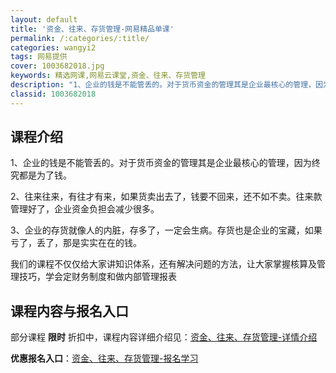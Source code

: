 ```yaml
---
layout: default
title: '资金、往来、存货管理-网易精品单课'
permalink: /:categories/:title/
categories: wangyi2
tags: 网易提供
cover: 1003682018.jpg
keywords: 精选网课,网易云课堂,资金、往来、存货管理
description: "1、企业的钱是不能管丢的。对于货币资金的管理其是企业最核心的管理，因为终究都是为了钱。2、往来往来，有往才有来，如果货卖出去了，钱要不回来，还不如不卖。往来款管理好了，企业资金负担会减少很多"
classid: 1003682018
---
```


## 课程介绍

1、企业的钱是不能管丢的。对于货币资金的管理其是企业最核心的管理，因为终究都是为了钱。

2、往来往来，有往才有来，如果货卖出去了，钱要不回来，还不如不卖。往来款管理好了，企业资金负担会减少很多。

3、企业的存货就像人的内脏，存多了，一定会生病。存货也是企业的宝藏，如果亏了，丢了，那是实实在在的钱。



我们的课程不仅仅给大家讲知识体系，还有解决问题的方法，让大家掌握核算及管理技巧，学会定财务制度和做内部管理报表

## 课程内容与报名入口

部分课程 **限时** 折扣中，课程内容详细介绍见：[资金、往来、存货管理-详情介绍](https://study.163.com/course/introduction/1003682018.htm?share=1&shareId=1025206652&utm_campaign=share&utm_medium=iphoneShare&utm_source=&utm_u=1025206652)

**优惠报名入口**：[资金、往来、存货管理-报名学习](https://study.163.com/course/introduction/1003682018.htm?share=1&shareId=1025206652&utm_campaign=share&utm_medium=iphoneShare&utm_source=&utm_u=1025206652)

